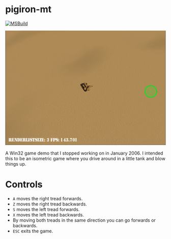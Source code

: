 # pigiron-mt

[![MSBuild](https://github.com/ebeeton/pigiron-mt/actions/workflows/msbuild.yml/badge.svg)](https://github.com/ebeeton/pigiron-mt/actions/workflows/msbuild.yml)

![In-game screenshot](/assets/images/screenshot.png)

A Win32 game demo that I stopped working on in January 2006. I intended this to
be an isometric game where you drive around in a little tank and blow things up. 

# Controls

- `A` moves the right tread forwards.
- `Z` moves the right tread backwards.
- `S` moves the left tread forwards.
- `X` moves the left tread backwards.
- By moving both treads in the same direction you can go forwards or backwards.
- `ESC` exits the game.
